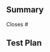 <!--
    Tag your PR title with the components that it touches along with
    the type of change (feat, fix, refactor)
    E.g. "fix: fix activity 1 button placement" or "feat: add favicon and make footer thinner"
-->

## Summary

Closes #<!-- issue number -->

<!-- Enumerate changes you made and why you made them -->
<!-- list any new dependencies required for this change -->

## Test Plan

<!--
    How did you manually test your change? How do you know that your code works?
    Add supporting screenshots of the feature in play, terminal pastes, etc. as necessary
-->